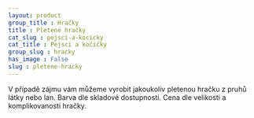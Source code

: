 ```yaml
---
layout: product
group_title : Hračky
title : Pletené hračky
cat_slug : pejsci-a-kocicky
cat_title : Pejsci a kočičky
group_slug : hracky
has_image : False
slug : pletene-hracky
---
```


V případě zájmu vám můžeme vyrobit jakoukoliv pletenou hračku z pruhů látky nebo lan. Barva dle skladové dostupnosti.  Cena dle velikosti a komplikovanosti hračky.

